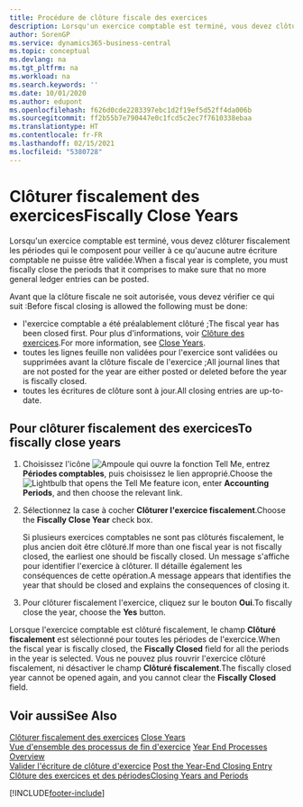```yaml
---
title: Procédure de clôture fiscale des exercices
description: Lorsqu'un exercice comptable est terminé, vous devez clôturer fiscalement les périodes qui le composent pour veiller à ce qu'aucune autre écriture comptable ne puisse être validée.
author: SorenGP
ms.service: dynamics365-business-central
ms.topic: conceptual
ms.devlang: na
ms.tgt_pltfrm: na
ms.workload: na
ms.search.keywords: ''
ms.date: 10/01/2020
ms.author: edupont
ms.openlocfilehash: f626d0cde2283397ebc1d2f19ef5d52ff4da006b
ms.sourcegitcommit: ff2b55b7e790447e0c1fcd5c2ec7f7610338ebaa
ms.translationtype: HT
ms.contentlocale: fr-FR
ms.lasthandoff: 02/15/2021
ms.locfileid: "5380728"
---
```

# <a name="fiscally-close-years"></a><span data-ttu-id="36a90-103">Clôturer fiscalement des exercices</span><span class="sxs-lookup"><span data-stu-id="36a90-103">Fiscally Close Years</span></span>
<span data-ttu-id="36a90-104">Lorsqu'un exercice comptable est terminé, vous devez clôturer fiscalement les périodes qui le composent pour veiller à ce qu'aucune autre écriture comptable ne puisse être validée.</span><span class="sxs-lookup"><span data-stu-id="36a90-104">When a fiscal year is complete, you must fiscally close the periods that it comprises to make sure that no more general ledger entries can be posted.</span></span>  

<span data-ttu-id="36a90-105">Avant que la clôture fiscale ne soit autorisée, vous devez vérifier ce qui suit :</span><span class="sxs-lookup"><span data-stu-id="36a90-105">Before fiscal closing is allowed the following must be done:</span></span>  

- <span data-ttu-id="36a90-106">l'exercice comptable a été préalablement clôturé ;</span><span class="sxs-lookup"><span data-stu-id="36a90-106">The fiscal year has been closed first.</span></span> <span data-ttu-id="36a90-107">Pour plus d'informations, voir [Clôture des exercices](how-to-close-years.md).</span><span class="sxs-lookup"><span data-stu-id="36a90-107">For more information, see [Close Years](how-to-close-years.md).</span></span>  
- <span data-ttu-id="36a90-108">toutes les lignes feuille non validées pour l'exercice sont validées ou supprimées avant la clôture fiscale de l'exercice ;</span><span class="sxs-lookup"><span data-stu-id="36a90-108">All journal lines that are not posted for the year are either posted or deleted before the year is fiscally closed.</span></span>
- <span data-ttu-id="36a90-109">toutes les écritures de clôture sont à jour.</span><span class="sxs-lookup"><span data-stu-id="36a90-109">All closing entries are up-to-date.</span></span>  

## <a name="to-fiscally-close-years"></a><span data-ttu-id="36a90-110">Pour clôturer fiscalement des exercices</span><span class="sxs-lookup"><span data-stu-id="36a90-110">To fiscally close years</span></span>  

1.  <span data-ttu-id="36a90-111">Choisissez l'icône ![Ampoule qui ouvre la fonction Tell Me](../../media/ui-search/search_small.png "Dites-moi ce que vous voulez faire"), entrez **Périodes comptables**, puis choisissez le lien approprié.</span><span class="sxs-lookup"><span data-stu-id="36a90-111">Choose the ![Lightbulb that opens the Tell Me feature](../../media/ui-search/search_small.png "Tell me what you want to do") icon, enter **Accounting Periods**, and then choose the relevant link.</span></span>  
2.  <span data-ttu-id="36a90-112">Sélectionnez la case à cocher **Clôturer l'exercice fiscalement**.</span><span class="sxs-lookup"><span data-stu-id="36a90-112">Choose the **Fiscally Close Year** check box.</span></span>  

    <span data-ttu-id="36a90-113">Si plusieurs exercices comptables ne sont pas clôturés fiscalement, le plus ancien doit être clôturé.</span><span class="sxs-lookup"><span data-stu-id="36a90-113">If more than one fiscal year is not fiscally closed, the earliest one should be fiscally closed.</span></span> <span data-ttu-id="36a90-114">Un message s'affiche pour identifier l'exercice à clôturer. Il détaille également les conséquences de cette opération.</span><span class="sxs-lookup"><span data-stu-id="36a90-114">A message appears that identifies the year that should be closed and explains the consequences of closing it.</span></span>  

3.  <span data-ttu-id="36a90-115">Pour clôturer fiscalement l'exercice, cliquez sur le bouton **Oui**.</span><span class="sxs-lookup"><span data-stu-id="36a90-115">To fiscally close the year, choose the **Yes** button.</span></span>  

<span data-ttu-id="36a90-116">Lorsque l'exercice comptable est clôturé fiscalement, le champ **Clôturé fiscalement** est sélectionné pour toutes les périodes de l'exercice.</span><span class="sxs-lookup"><span data-stu-id="36a90-116">When the fiscal year is fiscally closed, the **Fiscally Closed** field for all the periods in the year is selected.</span></span> <span data-ttu-id="36a90-117">Vous ne pouvez plus rouvrir l'exercice clôturé fiscalement, ni désactiver le champ **Clôturé fiscalement**.</span><span class="sxs-lookup"><span data-stu-id="36a90-117">The fiscally closed year cannot be opened again, and you cannot clear the **Fiscally Closed** field.</span></span>  

## <a name="see-also"></a><span data-ttu-id="36a90-118">Voir aussi</span><span class="sxs-lookup"><span data-stu-id="36a90-118">See Also</span></span>  
 <span data-ttu-id="36a90-119">[Clôturer fiscalement des exercices](how-to-close-years.md) </span><span class="sxs-lookup"><span data-stu-id="36a90-119">[Close Years](how-to-close-years.md) </span></span>  
 <span data-ttu-id="36a90-120">[Vue d'ensemble des processus de fin d'exercice](year-end-processes-overview.md) </span><span class="sxs-lookup"><span data-stu-id="36a90-120">[Year End Processes Overview](year-end-processes-overview.md) </span></span>  
 <span data-ttu-id="36a90-121">[Valider l'écriture de clôture d'exercice](how-to-post-the-year-end-closing-entry.md) </span><span class="sxs-lookup"><span data-stu-id="36a90-121">[Post the Year-End Closing Entry](how-to-post-the-year-end-closing-entry.md) </span></span>  
 [<span data-ttu-id="36a90-122">Clôture des exercices et des périodes</span><span class="sxs-lookup"><span data-stu-id="36a90-122">Closing Years and Periods</span></span>](../../year-close-years-periods.md)


[!INCLUDE[footer-include](../../includes/footer-banner.md)]